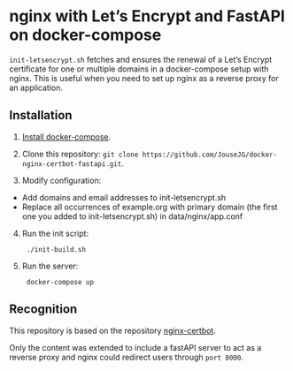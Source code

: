 # nginx with Let’s Encrypt and FastAPI on docker-compose

`init-letsencrypt.sh` fetches and ensures the renewal of a Let’s
Encrypt certificate for one or multiple domains in a docker-compose
setup with nginx.
This is useful when you need to set up nginx as a reverse proxy for an
application.

## Installation
1. [Install docker-compose](https://docs.docker.com/compose/install/#install-compose).

2. Clone this repository: `git clone https://github.com/JouseJG/docker-nginx-certbot-fastapi.git`.

3. Modify configuration:
- Add domains and email addresses to init-letsencrypt.sh
- Replace all occurrences of example.org with primary domain (the first one you added to init-letsencrypt.sh) in data/nginx/app.conf

4. Run the init script:

        ./init-build.sh

5. Run the server:

        docker-compose up

## Recognition
This repository is based on the repository [nginx-certbot](https://github.com/wmnnd/nginx-certbot).

Only the content was extended to include a fastAPI server to act as a reverse proxy and nginx could redirect users through `port 8000`.
